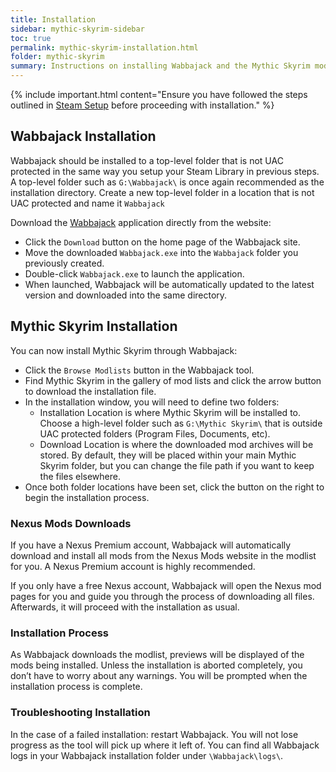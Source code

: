 ```yaml
---
title: Installation
sidebar: mythic-skyrim-sidebar
toc: true
permalink: mythic-skyrim-installation.html
folder: mythic-skyrim
summary: Instructions on installing Wabbajack and the Mythic Skyrim modlist.
---
```


{% include important.html content="Ensure you have followed the steps outlined in [Steam Setup] before proceeding with installation." %}

## Wabbajack Installation
Wabbajack should be installed to a top-level folder that is not UAC protected in the same way you setup your Steam Library in previous steps.
A top-level folder such as `G:\Wabbajack\` is once again recommended as the installation directory.
Create a new top-level folder in a location that is not UAC protected and name it `Wabbajack`

Download the [Wabbajack] application directly from the website: 
* Click the `Download` button on the home page of the Wabbajack site.
* Move the downloaded `Wabbajack.exe` into the `Wabbajack` folder you previously created.
* Double-click `Wabbajack.exe` to launch the application.
* When launched, Wabbajack will be automatically updated to the latest version and downloaded into the same directory.

## Mythic Skyrim Installation
You can now install Mythic Skyrim through Wabbajack:
* Click the `Browse Modlists` button in the Wabbajack tool.
* Find Mythic Skyrim in the gallery of mod lists and click the arrow button to download the installation file.
* In the installation window, you will need to define two folders:
  * Installation Location is where Mythic Skyrim will be installed to. Choose a high-level folder such as `G:\Mythic Skyrim\` that is outside UAC protected folders (Program Files, Documents, etc).
  * Download Location is where the downloaded mod archives will be stored. By default, they will be placed within your main Mythic Skyrim folder, but you can change the file path if you want to keep the files elsewhere.
* Once both folder locations have been set, click the button on the right to begin the installation process. 

### Nexus Mods Downloads
If you have a Nexus Premium account, Wabbajack will automatically download and install all mods from the Nexus Mods website in the modlist for you.
A Nexus Premium account is highly recommended.

If you only have a free Nexus account, Wabbajack will open the Nexus mod pages for you and guide you through the process of downloading all files.
Afterwards, it will proceed with the installation as usual.

### Installation Process
As Wabbajack downloads the modlist, previews will be displayed of the mods being installed.
Unless the installation is aborted completely, you don’t have to worry about any warnings.
You will be prompted when the installation process is complete.

### Troubleshooting Installation
In the case of a failed installation: restart Wabbajack. You will not lose progress as the tool will pick up where it left of.
You can find all Wabbajack logs in your Wabbajack installation folder under `\Wabbajack\logs\`.


[Wabbajack]: https://www.wabbajack.org/#/
[Steam Setup]: mythic-skyrim-steam-setup.html
